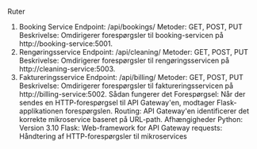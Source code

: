 Ruter
1. Booking Service
Endpoint: /api/bookings/<path>
Metoder: GET, POST, PUT
Beskrivelse: Omdirigerer forespørgsler til booking-servicen på http://booking-service:5001.
2. Rengøringsservice
Endpoint: /api/cleaning/<path>
Metoder: GET, POST, PUT
Beskrivelse: Omdirigerer forespørgsler til rengøringsservicen på http://cleaning-service:5003.
3. Faktureringsservice
Endpoint: /api/billing/<path>
Metoder: GET, POST, PUT
Beskrivelse: Omdirigerer forespørgsler til faktureringsservicen på http://billing-service:5002.
Sådan fungerer det
Forespørgsel: Når der sendes en HTTP-forespørgsel til API Gateway'en, modtager Flask-applikationen forespørgslen.
Routing: API Gateway'en identificerer det korrekte mikroservice baseret på URL-path.
Afhængigheder
Python: Version 3.10
Flask: Web-framework for API Gateway
requests: Håndtering af HTTP-forespørgsler til mikroservices